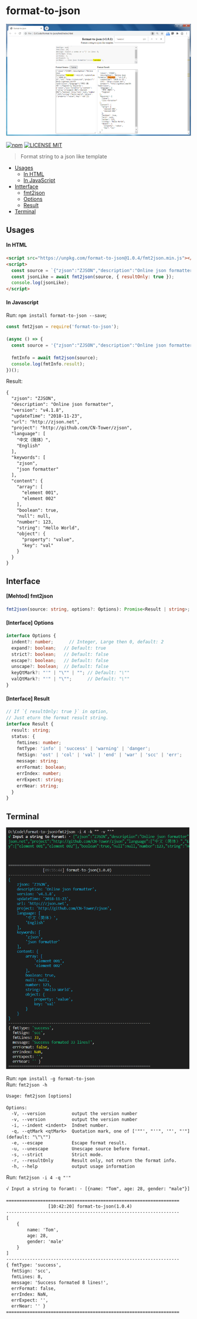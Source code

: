 # format-to-json

<p align="center">
  <a href="https://www.zjson.net">
    <img src="https://github.com/CN-Tower/format-to-json/blob/master/images/format_html.png?raw=true">
  </a>
</p>

[![npm](https://img.shields.io/npm/v/format-to-json.svg)](https://www.npmjs.com/package/format-to-json)
[![LICENSE MIT](https://img.shields.io/npm/l/format-to-json.svg)](https://github.com/CN-Tower/format-to-json/blob/master/LICENSE)

> Format string to a json like template 

* [Usages](#Usages)
  - [In HTML](#in-html)
  - [In JavaScript](#in-javascript)
* [Intterface](#Interface)
  - [fmt2json](#mehtod-fmt2json)
  - [Options](#interface-options)
  - [Result](#interface-result)
* [Terminal](#Terminal)

## Usages

#### In HTML
```html
<script src="https://unpkg.com/format-to-json@1.0.4/fmt2json.min.js"></script>
<script>
  const source = `{"zjson":"ZJSON","description":"Online json formatter","version":"v4.1.8","updateTime":"2018-11-23","url":"http://zjson.net","project":"http://github.com/CN-Tower/zjson","language":["中文（简体）","English"],"keywords":["zjson","json formatter"],"content":{"array":["element 001","element 002"],"boolean":true,"null":null,"number":123,"string":"Hello World","object":{"property":"value","key":"val"}}}`;
  const jsonLike = await fmt2json(source, { resultOnly: true });
  console.log(jsonLike);
</script>
```
#### In Javascript
Run: `npm install format-to-json --save`;
```javascript
const fmt2json = require('format-to-json');

(async () => {
  const source = '{"zjson":"ZJSON","description":"Online json formatter","version":"v4.1.8","updateTime":"2018-11-23","url":"http://zjson.net","project":"http://github.com/CN-Tower/zjson","language":["中文（简体）","English"],"keywords":["zjson","json formatter"],"content":{"array":["element 001","element 002"],"boolean":true,"null":null,"number":123,"string":"Hello World","object":{"property":"value","key":"val"}}}';

  fmtInfo = await fmt2json(source);
  console.log(fmtInfo.result);
})();
```
Result:
```terminal
{
  "zjson": "ZJSON",
  "description": "Online json formatter",
  "version": "v4.1.8",
  "updateTime": "2018-11-23",
  "url": "http://zjson.net",
  "project": "http://github.com/CN-Tower/zjson",
  "language": [
    "中文（简体）",
    "English"
  ],
  "keywords": [
    "zjson",
    "json formatter"
  ],
  "content": {
    "array": [
      "element 001",
      "element 002"
    ],
    "boolean": true,
    "null": null,
    "number": 123,
    "string": "Hello World",
    "object": {
      "property": "value",
      "key": "val"
    }
  }
}
```

## Interface

#### [Mehtod] fmt2json
```typescript
fmt2json(source: string, options?: Options): Promise<Result | string>;
```
#### [Interface] Options
```typescript
interface Options {
  indent?: number;      // Integer, Large then 0, default: 2
  expand?: boolean;   // Default: true
  strict?: boolean;   // Default: false
  escape?: boolean;   // Default: false
  unscape?: boolean;  // Default: false
  keyQtMark?: "'" | "\"" | ""; // Default: "\""
  valQtMark?: "'" | "\"";      // Default: "\""
}
```
#### [Interface] Result
```typescript
// If `{ resultOnly: true }` in option,
// Just eturn the format result string.
interface Result {
  result: string;
  status: {
    fmtLines: number;
    fmtType: 'info' | 'success' | 'warning' | 'danger';
    fmtSign: 'ost' | 'col' | 'val' | 'end' | 'war' | 'scc' | 'err';
    message: string;
    errFormat: boolean;
    errIndex: number;
    errExpect: string;
    errNear: string;
  }
}
```

## Terminal

<p align="left">
  <img width="500" src="https://github.com/CN-Tower/format-to-json/blob/master/images/format_cmd.png?raw=true">
</p>

Run: `npm install -g format-to-json`   
Run: `fmt2json -h`
```terminal
Usage: fmt2json [options]

Options:
  -V, --version          output the version number
  -v, --version          output the version number
  -i, --indent <indent>  Indnet number.
  -q, --qtMark <qtMark>  Quotation mark, one of ['""', "''", '"', "'"] (default: "\"\"")
  -e, --escape           Escape format result.
  -u, --unescape         Unescape source before format.
  -s, --strict           Strict mode.
  -r, --resultOnly       Result only, not return the format info.
  -h, --help             output usage information
```
Run: `fmt2json -i 4 -q "'"`
```terminal
√ Input a string to foramt: · [{name: "Tom", age: 28, gender: "male"}]

==================================================================
                [10:42:20] format-to-json(1.0.4)
------------------------------------------------------------------
[
    {
        name: 'Tom',
        age: 28,
        gender: 'male'
    }
]
------------------------------------------------------------------
{ fmtType: 'success',
  fmtSign: 'scc',
  fmtLines: 8,
  message: 'Success formated 8 lines!',
  errFormat: false,
  errIndex: NaN,
  errExpect: '',
  errNear: '' }
==================================================================
```
